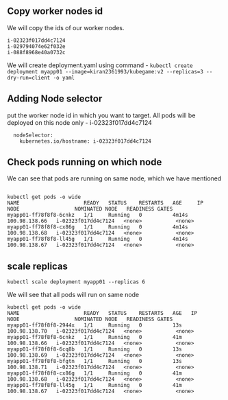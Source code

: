 

## Copy worker nodes id

We will copy the ids of our worker nodes.

    i-02323f017dd4c7124
    i-029794074e62f032e
    i-088f8968e40a0732c

We will create deployment.yaml using command - `kubectl create deployment myapp01 --image=kiran2361993/kubegame:v2 --replicas=3 --dry-run=client -o yaml`

## Adding Node selector

put the worker node id in which you want to target. All pods will be deployed on this node only - i-02323f017dd4c7124

      nodeSelector:
        kubernetes.io/hostname: i-02323f017dd4c7124


## Check pods running on which node

We can see that pods are running on same node, which we have mentioned

```

kubectl get pods -o wide
NAME                     READY   STATUS    RESTARTS   AGE     IP              NODE                  NOMINATED NODE   READINESS GATES
myapp01-ff78f8f8-6cnkz   1/1     Running   0          4m14s   100.98.138.66   i-02323f017dd4c7124   <none>           <none>
myapp01-ff78f8f8-cx86g   1/1     Running   0          4m14s   100.98.138.68   i-02323f017dd4c7124   <none>           <none>
myapp01-ff78f8f8-ll45g   1/1     Running   0          4m14s   100.98.138.67   i-02323f017dd4c7124   <none>           <none>
```

## scale replicas

`kubectl scale deployment myapp01 --replicas 6`

We will see that all pods will run on same node

```
kubectl get pods -o wide
NAME                     READY   STATUS    RESTARTS   AGE   IP              NODE                  NOMINATED NODE   READINESS GATES
myapp01-ff78f8f8-2944x   1/1     Running   0          13s   100.98.138.70   i-02323f017dd4c7124   <none>           <none>
myapp01-ff78f8f8-6cnkz   1/1     Running   0          41m   100.98.138.66   i-02323f017dd4c7124   <none>           <none>
myapp01-ff78f8f8-6cq8b   1/1     Running   0          13s   100.98.138.69   i-02323f017dd4c7124   <none>           <none>
myapp01-ff78f8f8-bfgtn   1/1     Running   0          13s   100.98.138.71   i-02323f017dd4c7124   <none>           <none>
myapp01-ff78f8f8-cx86g   1/1     Running   0          41m   100.98.138.68   i-02323f017dd4c7124   <none>           <none>
myapp01-ff78f8f8-ll45g   1/1     Running   0          41m   100.98.138.67   i-02323f017dd4c7124   <none>           <none>
```
